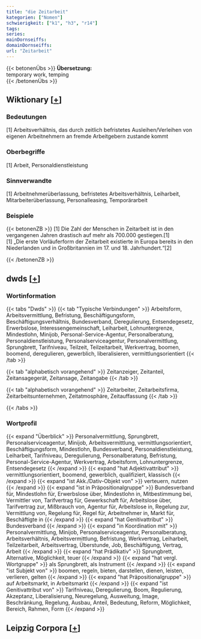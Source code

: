 ```yaml
---
title: "die Zeitarbeit"
kategorien: ["Nomen"]
schwierigkeit: ["k1", "h3", "r14"]
tags:
series:
mainDornseiffs:
domainDornseiffs:
url: "Zeitarbeit"
---
```


{{< betonenÜbs >}}
**Übersetzung:**  
temporary work, temping  
{{< /betonenÜbs >}}

## Wiktionary [[+](https://de.wiktionary.org/wiki/Zeitarbeit)]

### Bedeutungen
[1] Arbeitsverhältnis, das durch zeitlich befristetes Ausleihen/Verleihen von eigenen Arbeitnehmern an fremde Arbeitgebern zustande kommt  

### Oberbegriffe
[1] Arbeit, Personaldienstleistung  

### Sinnverwandte
[1] Arbeitnehmerüberlassung, befristetes Arbeitsverhältnis, Leiharbeit, Mitarbeiterüberlassung, Personalleasing, Temporärarbeit  

### Beispiele
{{< betonenZB >}}
[1] Die Zahl der Menschen in Zeitarbeit ist in den vergangenen Jahren drastisch auf mehr als 700.000 gestiegen.[1]  
[1] „Die erste Vorläuferform der Zeitarbeit existierte in Europa bereits in den Niederlanden und in Großbritannien im 17. und 18. Jahrhundert.“[2]  

{{< /betonenZB >}}


## dwds [[+](https://www.dwds.de/wb/Zeitarbeit)]

### Wortinformation
{{< tabs "Dwds" >}}
{{< tab "Typische Verbindungen" >}}
Arbeitsform, Arbeitsvermittlung, Befristung, Beschäftigungsform, Beschäftigungsverhältnis, Bundesverband, Deregulierung, Entsendegesetz, Erwerbslose, Interessengemeinschaft, Leiharbeit, Lohnuntergrenze, Mindestlohn, Minijob, Personal-Service-Agentur, Personalberatung, Personaldienstleistung, Personalserviceagentur, Personalvermittlung, Sprungbrett, Tarifniveau, Teilzeit, Teilzeitarbeit, Werkvertrag, boomen, boomend, deregulieren, gewerblich, liberalisieren, vermittlungsorientiert
{{< /tab >}}

{{< tab "alphabetisch vorangehend" >}}
Zeitanzeiger, Zeitanteil, Zeitansagegerät, Zeitansage, Zeitangabe
{{< /tab >}}

{{< tab "alphabetisch vorangehend" >}}
Zeitarbeiter, Zeitarbeitsfirma, Zeitarbeitsunternehmen, Zeitatmosphäre, Zeitauffassung
{{< /tab >}}

{{< /tabs >}}

### Wortprofil
{{< expand "Überblick" >}} Personalvermittlung, Sprungbrett, Personalserviceagentur, Minijob, Arbeitsvermittlung, vermittlungsorientiert, Beschäftigungsform, Mindestlohn, Bundesverband, Personaldienstleistung, Leiharbeit, Tarifniveau, Deregulierung, Personalberatung, Befristung, Personal-Service-Agentur, Werkvertrag, Arbeitsform, Lohnuntergrenze, Entsendegesetz {{< /expand >}}
{{< expand "hat Adjektivattribut" >}} vermittlungsorientiert, boomend, gewerblich, qualifiziert, klassisch {{< /expand >}}
{{< expand "ist Akk./Dativ-Objekt von" >}} verteuern, nutzen {{< /expand >}}
{{< expand "ist in Präpositionalgruppe" >}} Bundesverband für, Mindestlohn für, Erwerbslose über, Mindestlohn in, Mitbestimmung bei, Vermittler von, Tarifvertrag für, Gewerkschaft für, Arbeitslose über, Tarifvertrag zur, Mißbrauch von, Agentur für, Arbeitslose in, Regelung zur, Vermittlung von, Regelung für, Regel für, Arbeitnehmer in, Markt für, Beschäftigte in {{< /expand >}}
{{< expand "hat Genitivattribut" >}} Bundesverband {{< /expand >}}
{{< expand "in Koordination mit" >}} Personalvermittlung, Minijob, Personalserviceagentur, Personalberatung, Arbeitsverhältnis, Arbeitsvermittlung, Befristung, Werkvertrag, Leiharbeit, Teilzeitarbeit, Arbeitsvertrag, Überstunde, Job, Beschäftigung, Vertrag, Arbeit {{< /expand >}}
{{< expand "hat Prädikativ" >}} Sprungbrett, Alternative, Möglichkeit, teuer {{< /expand >}}
{{< expand "hat vergl. Wortgruppe" >}} als Sprungbrett, als Instrument {{< /expand >}}
{{< expand "ist Subjekt von" >}} boomen, regeln, bieten, darstellen, dienen, leisten, verlieren, gelten {{< /expand >}}
{{< expand "hat Präpositionalgruppe" >}} auf Arbeitsmarkt, in Arbeitsmarkt {{< /expand >}}
{{< expand "ist Genitivattribut von" >}} Tarifniveau, Deregulierung, Boom, Regulierung, Akzeptanz, Liberalisierung, Neuregelung, Ausweitung, Image, Beschränkung, Regelung, Ausbau, Anteil, Bedeutung, Reform, Möglichkeit, Bereich, Rahmen, Form {{< /expand >}}

## Leipzig Corpora [[+](https://corpora.uni-leipzig.de/en/res?word=Zeitarbeit&corpusId=deu_newscrawl-public_2018)]

